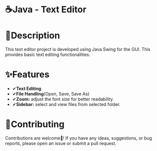 # ☕Java - Text Editor

# 📄Description
This text editor project is developed using Java Swing for the GUI.
This provides basic text editing functionalities.

# ✨Features
- ✔**Text Editing**
- ✔**File Handling**(Open, Save, Save As)
- ✔**Zoom:** adjust the font size for better readability.
- ✔**Sidebar:** select and view files from selected folder.

# 🌟Contributing
Contributions are welcome🤗!
If you have any ideas, suggestions, or bug reports, please open an issue or submit a pull request.